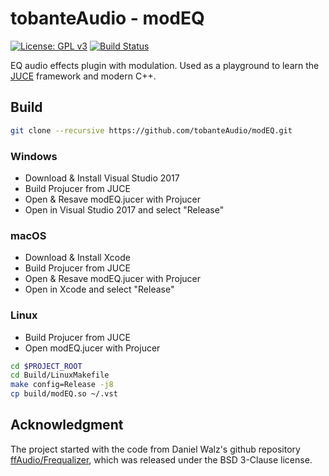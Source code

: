 # tobanteAudio - modEQ

[![License: GPL v3](https://img.shields.io/badge/License-GPL%20v3-blue.svg)](https://www.gnu.org/licenses/gpl-3.0)
[![Build Status](https://travis-ci.org/tobanteAudio/modEQ.svg?branch=master)](https://travis-ci.org/tobanteAudio/modEQ)

EQ audio effects plugin with modulation. Used as a playground to learn the [JUCE](https://github.com/WeAreRoli/JUCE) framework and modern C++.

## Build

```sh
git clone --recursive https://github.com/tobanteAudio/modEQ.git
```

### Windows

- Download & Install Visual Studio 2017
- Build Projucer from JUCE
- Open & Resave modEQ.jucer with Projucer
- Open in Visual Studio 2017 and select "Release"

### macOS

- Download & Install Xcode
- Build Projucer from JUCE
- Open & Resave modEQ.jucer with Projucer
- Open in Xcode and select "Release"

### Linux

- Build Projucer from JUCE
- Open modEQ.jucer with Projucer

```sh
cd $PROJECT_ROOT
cd Build/LinuxMakefile
make config=Release -j8
cp build/modEQ.so ~/.vst
```

## Acknowledgment

The project started with the code from Daniel Walz's github repository [ffAudio/Frequalizer](https://github.com/ffAudio/Frequalizer), which was released under the BSD 3-Clause license.
